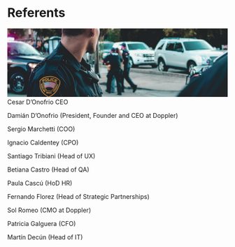 # Referents

![](../.gitbook/assets/digital-blue.jpg) Cesar D’Onofrio CEO 

Damián D’Onofrio \(President, Founder and CEO at Doppler\) 

Sergio Marchetti \(COO\)

 Ignacio Caldentey \(CPO\) 

Santiago Tribiani \(Head of UX\) 

Betiana Castro \(Head of QA\)

 Paula Cascú \(HoD HR\) 

Fernando Florez \(Head of Strategic Partnerships\) 

Sol Romeo \(CMO at Doppler\) 

Patricia Galguera \(CFO\) 

Martín Decún \(Head of IT\)

